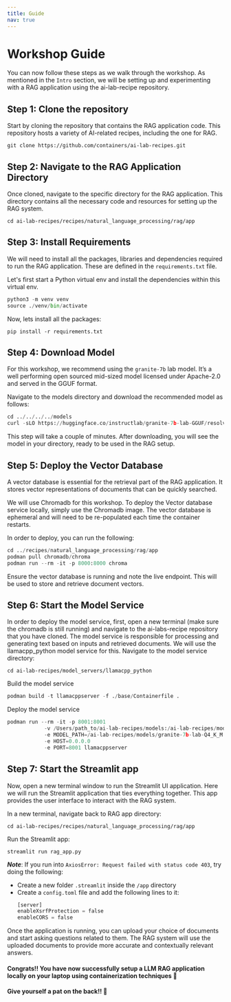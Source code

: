 ```yaml
---
title: Guide
nav: true
---
```


# Workshop Guide

You can now follow these steps as we walk through the workshop. As mentioned in the `Intro` section, we will be setting up and experimenting with a RAG application using the ai-lab-recipe repository.

## Step 1: Clone the repository

Start by cloning the repository that contains the RAG application code. This repository hosts a variety of AI-related recipes, including the one for RAG.

`git clone https://github.com/containers/ai-lab-recipes.git`


## Step 2: Navigate to the RAG Application Directory

Once cloned, navigate to the specific directory for the RAG application. This directory contains all the necessary code and resources for setting up the RAG system.

`cd ai-lab-recipes/recipes/natural_language_processing/rag/app`

## Step 3: Install Requirements

We will need to install all the packages, libraries and dependencies required to run the RAG application. These are defined in the `requirements.txt` file.

Let's first start a Python virtual env and install the dependencies within this virtual env.

```python
python3 -m venv venv
source ./venv/bin/activate
```

Now, lets install all the packages:

`pip install -r requirements.txt`

## Step 4: Download Model

For this workshop, we recommend using the `granite-7b` lab model. It’s a well performing open sourced mid-sized model licensed under Apache-2.0 and served in the GGUF format.

Navigate to the models directory and download the recommended model as follows:

```python
cd ../../../../models 
curl -sLO https://huggingface.co/instructlab/granite-7b-lab-GGUF/resolve/main/granite-7b-lab-Q4_K_M.gguf
```

This step will take a couple of minutes. After downloading, you will see the model in your directory, ready to be used in the RAG setup.

## Step 5:  Deploy the Vector Database

A vector database is essential for the retrieval part of the RAG application. It stores vector representations of documents that can be quickly searched.

We will use Chromadb for this workshop. To deploy the Vector database service locally, simply use the Chromadb image. The vector database is ephemeral and will need to be re-populated each time the container restarts.

In order to deploy, you can run the following:

```python
cd ../recipes/natural_language_processing/rag/app
podman pull chromadb/chroma 
podman run --rm -it -p 8000:8000 chroma 
```

Ensure the vector database is running and note the live endpoint. This will be used to store and retrieve document vectors.

## Step 6: Start the Model Service

In order to deploy the model service, first, open a new terminal (make sure the chromadb is still running) and navigate to the ai-labs-recipe repository that you have cloned.
The model service is responsible for processing and generating text based on inputs and retrieved documents. We will use the llamacpp_python model service for this. Navigate to the model service directory:

`cd ai-lab-recipes/model_servers/llamacpp_python`

Build the model service

```python
podman build -t llamacppserver -f ./base/Containerfile .
```

Deploy the model service

```python
podman run --rm -it -p 8001:8001
            -v /Users/path_to/ai-lab-recipes/models:/ai-lab-recipes/models:ro,Z
            -e MODEL_PATH=/ai-lab-recipes/models/granite-7b-lab-Q4_K_M.gguf
            -e HOST=0.0.0.0
            -e PORT=8001 llamacppserver
```

## Step 7: Start the Streamlit app

Now, open a new terminal window to run the Streamlit UI application. Here we will run the Streamlit application that ties everything together. This app provides the user interface to interact with the RAG system.

In a new terminal, navigate back to RAG app directory:

`cd ai-lab-recipes/recipes/natural_language_processing/rag/app`

Run the Streamlit app:

`streamlit run rag_app.py`

**_Note_**: If you run into `AxiosError: Request failed with status code 403`, try doing the following:

- Create a new folder `.streamlit` inside the `/app` directory
- Create a `config.toml` file and add the following lines to it:
  ```python
  [server]
  enableXsrfProtection = false
  enableCORS = false
  ```

Once the application is running, you can upload your choice of documents and start asking questions related to them. The RAG system will use the uploaded documents to provide more accurate and contextually relevant answers.

#### Congrats!! You have now successfully setup a LLM RAG application locally on your laptop using containerization techniques 🥳
#### Give yourself a pat on the back!! 👏












